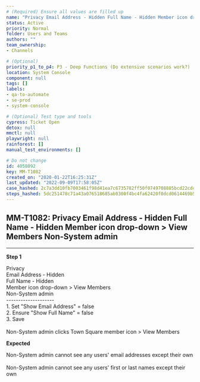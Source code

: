```yaml
---
# (Required) Ensure all values are filled up
name: "Privacy Email Address - Hidden Full Name - Hidden Member icon drop-down > View Members Non-System admin"
status: Active
priority: Normal
folder: Users and Teams
authors: ""
team_ownership: 
- Channels

# (Optional)
priority_p1_to_p4: P3 - Deep Functions (Do extensive scenarios work?)
location: System Console
component: null
tags: []
labels: 
- qa-to-automate
- se-prod
- system-console

# (Optional) Test type and tools
cypress: Ticket Open
detox: null
mmctl: null
playwright: null
rainforest: []
manual_test_environments: []

# Do not change
id: 4058092
key: MM-T1082
created_on: "2020-01-22T16:25:31Z"
last_updated: "2022-09-09T17:58:05Z"
case_hashed: 2c7a3dd10fb7003461f98d41ea7c6735782ff50f0749708885bcd22cdccc8ebb27ae32217b05bc389edd9660916e7ac3
steps_hashed: 5dc251478c71a43a076518685ab0300f4bc4fa62420f0dcd0614469b5d20eaaa985e722db67fc136bf54348c7b664263
---
```


<!-- (Auto-generated) Based on frontmatter's "key" and "name" -->

## MM-T1082: Privacy Email Address - Hidden Full Name - Hidden Member icon drop-down > View Members Non-System admin

---

**Step 1**

Privacy\
Email Address - Hidden\
Full Name - Hidden\
Member icon drop-down > View Members\
Non-System admin\
\--------------------\
1\. Set "Show Email Address" = false\
2\. Ensure "Show Full Name" = false\
3\. Save\
\
Non-System admin clicks Town Square member icon > View Members

**Expected**

Non-System admin cannot see any users' email addresses except their own\
\
Non-System admin cannot see any users' first or last names except their own
